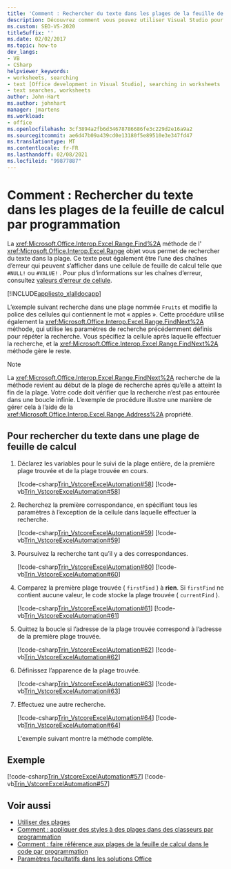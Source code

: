 ```yaml
---
title: 'Comment : Rechercher du texte dans les plages de la feuille de calcul par programmation'
description: Découvrez comment vous pouvez utiliser Visual Studio pour rechercher du texte dans les plages de feuille de calcul Microsoft Excel par programmation.
ms.custom: SEO-VS-2020
titleSuffix: ''
ms.date: 02/02/2017
ms.topic: how-to
dev_langs:
- VB
- CSharp
helpviewer_keywords:
- worksheets, searching
- text [Office development in Visual Studio], searching in worksheets
- text searches, worksheets
author: John-Hart
ms.author: johnhart
manager: jmartens
ms.workload:
- office
ms.openlocfilehash: 3cf3894a2fb6d34678786686fe3c229d2e16a9a2
ms.sourcegitcommit: ae6d47b09a439cd0e13180f5e89510e3e347fd47
ms.translationtype: MT
ms.contentlocale: fr-FR
ms.lasthandoff: 02/08/2021
ms.locfileid: "99877887"
---
```

# <a name="how-to-programmatically-search-for-text-in-worksheet-ranges"></a>Comment : Rechercher du texte dans les plages de la feuille de calcul par programmation
  La <xref:Microsoft.Office.Interop.Excel.Range.Find%2A> méthode de l' <xref:Microsoft.Office.Interop.Excel.Range> objet vous permet de rechercher du texte dans la plage. Ce texte peut également être l’une des chaînes d’erreur qui peuvent s’afficher dans une cellule de feuille de calcul telle que `#NULL!` ou `#VALUE!` . Pour plus d’informations sur les chaînes d’erreur, consultez [valeurs d’erreur de cellule](/office/vba/excel/Concepts/Cells-and-Ranges/cell-error-values).

 [!INCLUDE[appliesto_xlalldocapp](../vsto/includes/appliesto-xlalldocapp-md.md)]

 L’exemple suivant recherche dans une plage nommée `Fruits` et modifie la police des cellules qui contiennent le mot « apples ». Cette procédure utilise également la <xref:Microsoft.Office.Interop.Excel.Range.FindNext%2A> méthode, qui utilise les paramètres de recherche précédemment définis pour répéter la recherche. Vous spécifiez la cellule après laquelle effectuer la recherche, et la <xref:Microsoft.Office.Interop.Excel.Range.FindNext%2A> méthode gère le reste.

> [!NOTE]
> La <xref:Microsoft.Office.Interop.Excel.Range.FindNext%2A> recherche de la méthode revient au début de la plage de recherche après qu’elle a atteint la fin de la plage. Votre code doit vérifier que la recherche n’est pas entourée dans une boucle infinie. L’exemple de procédure illustre une manière de gérer cela à l’aide de la <xref:Microsoft.Office.Interop.Excel.Range.Address%2A> propriété.

## <a name="to-search-for-text-in-a-worksheet-range"></a>Pour rechercher du texte dans une plage de feuille de calcul

1. Déclarez les variables pour le suivi de la plage entière, de la première plage trouvée et de la plage trouvée en cours.

    [!code-csharp[Trin_VstcoreExcelAutomation#58](../vsto/codesnippet/CSharp/Trin_VstcoreExcelAutomationCS/Sheet1.cs#58)]
    [!code-vb[Trin_VstcoreExcelAutomation#58](../vsto/codesnippet/VisualBasic/Trin_VstcoreExcelAutomation/Sheet1.vb#58)]

2. Recherchez la première correspondance, en spécifiant tous les paramètres à l’exception de la cellule dans laquelle effectuer la recherche.

    [!code-csharp[Trin_VstcoreExcelAutomation#59](../vsto/codesnippet/CSharp/Trin_VstcoreExcelAutomationCS/Sheet1.cs#59)]
    [!code-vb[Trin_VstcoreExcelAutomation#59](../vsto/codesnippet/VisualBasic/Trin_VstcoreExcelAutomation/Sheet1.vb#59)]

3. Poursuivez la recherche tant qu’il y a des correspondances.

    [!code-csharp[Trin_VstcoreExcelAutomation#60](../vsto/codesnippet/CSharp/Trin_VstcoreExcelAutomationCS/Sheet1.cs#60)]
    [!code-vb[Trin_VstcoreExcelAutomation#60](../vsto/codesnippet/VisualBasic/Trin_VstcoreExcelAutomation/Sheet1.vb#60)]

4. Comparez la première plage trouvée ( `firstFind` ) à **rien**. Si `firstFind` ne contient aucune valeur, le code stocke la plage trouvée ( `currentFind` ).

    [!code-csharp[Trin_VstcoreExcelAutomation#61](../vsto/codesnippet/CSharp/Trin_VstcoreExcelAutomationCS/Sheet1.cs#61)]
    [!code-vb[Trin_VstcoreExcelAutomation#61](../vsto/codesnippet/VisualBasic/Trin_VstcoreExcelAutomation/Sheet1.vb#61)]

5. Quittez la boucle si l’adresse de la plage trouvée correspond à l’adresse de la première plage trouvée.

    [!code-csharp[Trin_VstcoreExcelAutomation#62](../vsto/codesnippet/CSharp/Trin_VstcoreExcelAutomationCS/Sheet1.cs#62)]
    [!code-vb[Trin_VstcoreExcelAutomation#62](../vsto/codesnippet/VisualBasic/Trin_VstcoreExcelAutomation/Sheet1.vb#62)]

6. Définissez l’apparence de la plage trouvée.

    [!code-csharp[Trin_VstcoreExcelAutomation#63](../vsto/codesnippet/CSharp/Trin_VstcoreExcelAutomationCS/Sheet1.cs#63)]
    [!code-vb[Trin_VstcoreExcelAutomation#63](../vsto/codesnippet/VisualBasic/Trin_VstcoreExcelAutomation/Sheet1.vb#63)]

7. Effectuez une autre recherche.

    [!code-csharp[Trin_VstcoreExcelAutomation#64](../vsto/codesnippet/CSharp/Trin_VstcoreExcelAutomationCS/Sheet1.cs#64)]
    [!code-vb[Trin_VstcoreExcelAutomation#64](../vsto/codesnippet/VisualBasic/Trin_VstcoreExcelAutomation/Sheet1.vb#64)]

   L'exemple suivant montre la méthode complète.

## <a name="example"></a>Exemple
 [!code-csharp[Trin_VstcoreExcelAutomation#57](../vsto/codesnippet/CSharp/Trin_VstcoreExcelAutomationCS/Sheet1.cs#57)]
 [!code-vb[Trin_VstcoreExcelAutomation#57](../vsto/codesnippet/VisualBasic/Trin_VstcoreExcelAutomation/Sheet1.vb#57)]

## <a name="see-also"></a>Voir aussi
- [Utiliser des plages](../vsto/working-with-ranges.md)
- [Comment : appliquer des styles à des plages dans des classeurs par programmation](../vsto/how-to-programmatically-apply-styles-to-ranges-in-workbooks.md)
- [Comment : faire référence aux plages de la feuille de calcul dans le code par programmation](../vsto/how-to-programmatically-refer-to-worksheet-ranges-in-code.md)
- [Paramètres facultatifs dans les solutions Office](../vsto/optional-parameters-in-office-solutions.md)
